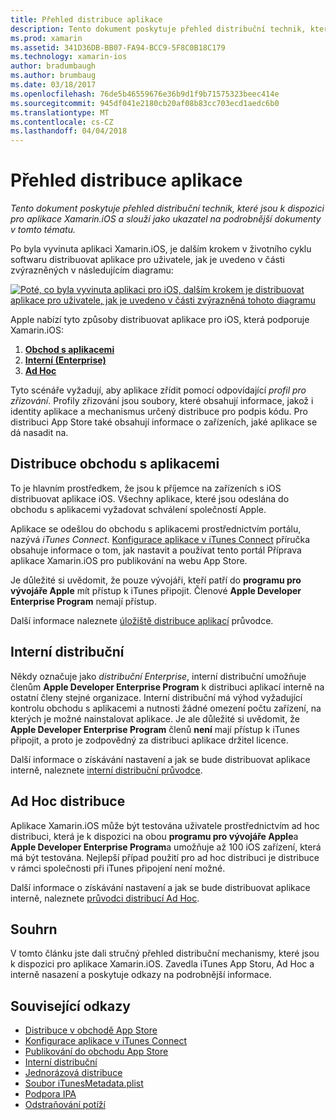 ```yaml
---
title: Přehled distribuce aplikace
description: Tento dokument poskytuje přehled distribuční technik, které jsou k dispozici pro aplikace Xamarin.iOS a slouží jako ukazatel na podrobnější dokumenty v tomto tématu.
ms.prod: xamarin
ms.assetid: 341D36DB-BB07-FA94-BCC9-5F8C0B18C179
ms.technology: xamarin-ios
author: bradumbaugh
ms.author: brumbaug
ms.date: 03/18/2017
ms.openlocfilehash: 76de5b46559676e36b9d1f9b71575323beec414e
ms.sourcegitcommit: 945df041e2180cb20af08b83cc703ecd1aedc6b0
ms.translationtype: MT
ms.contentlocale: cs-CZ
ms.lasthandoff: 04/04/2018
---
```

# <a name="app-distribution-overview"></a>Přehled distribuce aplikace

_Tento dokument poskytuje přehled distribuční technik, které jsou k dispozici pro aplikace Xamarin.iOS a slouží jako ukazatel na podrobnější dokumenty v tomto tématu._

Po byla vyvinuta aplikaci Xamarin.iOS, je dalším krokem v životního cyklu softwaru distribuovat aplikace pro uživatele, jak je uvedeno v části zvýrazněných v následujícím diagramu:


[![](images/publishingdiagram.png "Poté, co byla vyvinuta aplikaci pro iOS, dalším krokem je distribuovat aplikace pro uživatele, jak je uvedeno v části zvýrazněná tohoto diagramu")](images/publishingdiagram.png#lightbox)


Apple nabízí tyto způsoby distribuovat aplikace pro iOS, která podporuje Xamarin.iOS:

1. [**Obchod s aplikacemi**](#App_Store_Distribution)
2. [**Interní (Enterprise)**](#In-House_Distribution)
2. [**Ad Hoc**](#Ad_Hoc_Distribution)

Tyto scénáře vyžadují, aby aplikace zřídit pomocí odpovídající *profil pro zřizování*. Profily zřizování jsou soubory, které obsahují informace, jakož i identity aplikace a mechanismus určený distribuce pro podpis kódu. Pro distribuci App Store také obsahují informace o zařízeních, jaké aplikace se dá nasadit na.

<a name="App_Store_Distribution"/>

## <a name="app-store-distribution"></a>Distribuce obchodu s aplikacemi

To je hlavním prostředkem, že jsou k příjemce na zařízeních s iOS distribuovat aplikace iOS. Všechny aplikace, které jsou odeslána do obchodu s aplikacemi vyžadovat schválení společností Apple.

Aplikace se odešlou do obchodu s aplikacemi prostřednictvím portálu, nazývá *iTunes Connect*. [Konfigurace aplikace v iTunes Connect](~/ios/deploy-test/app-distribution/app-store-distribution/itunesconnect.md) příručka obsahuje informace o tom, jak nastavit a používat tento portál Příprava aplikace Xamarin.iOS pro publikování na webu App Store.

Je důležité si uvědomit, že pouze vývojáři, kteří patří do **programu pro vývojáře Apple** mít přístup k iTunes připojit. Členové **Apple Developer Enterprise Program** nemají přístup.

Další informace naleznete [úložiště distribuce aplikací](~/ios/deploy-test/app-distribution/app-store-distribution/index.md) průvodce.

<a name="In-House_Distribution"/>

## <a name="in-house-distribution"></a>Interní distribuční

Někdy označuje jako *distribuční Enterprise*, interní distribuční umožňuje členům **Apple Developer Enterprise Program** k distribuci aplikací interně na ostatní členy stejné organizace. Interní distribuční má výhod vyžadující kontrolu obchodu s aplikacemi a nutnosti žádné omezení počtu zařízení, na kterých je možné nainstalovat aplikace. Je ale důležité si uvědomit, že **Apple Developer Enterprise Program** členů **není** mají přístup k iTunes připojit, a proto je zodpovědný za distribuci aplikace držitel licence.

Další informace o získávání nastavení a jak se bude distribuovat aplikace interně, naleznete [interní distribuční průvodce](~/ios/deploy-test/app-distribution/in-house-distribution.md).

<a name="Ad_Hoc_Distribution"/>

## <a name="ad-hoc-distribution"></a>Ad Hoc distribuce

Aplikace Xamarin.iOS může být testována uživatele prostřednictvím ad hoc distribuci, která je k dispozici na obou **programu pro vývojáře Apple**a **Apple Developer Enterprise Program**a umožňuje až 100 iOS zařízení, která má být testována. Nejlepší případ použití pro ad hoc distribuci je distribuce v rámci společnosti při iTunes připojení není možné.

Další informace o získávání nastavení a jak se bude distribuovat aplikace interně, naleznete [průvodci distribucí Ad Hoc](~/ios/deploy-test/app-distribution/ad-hoc-distribution.md).

## <a name="summary"></a>Souhrn

V tomto článku jste dali stručný přehled distribuční mechanismy, které jsou k dispozici pro aplikace Xamarin.iOS. Zavedla iTunes App Storu, Ad Hoc a interně nasazení a poskytuje odkazy na podrobnější informace.

## <a name="related-links"></a>Související odkazy

- [Distribuce v obchodě App Store](~/ios/deploy-test/app-distribution/app-store-distribution/index.md)
- [Konfigurace aplikace v iTunes Connect](~/ios/deploy-test/app-distribution/app-store-distribution/itunesconnect.md)
- [Publikování do obchodu App Store](~/ios/deploy-test/app-distribution/app-store-distribution/publishing-to-the-app-store.md)
- [Interní distribuční](~/ios/deploy-test/app-distribution/in-house-distribution.md)
- [Jednorázová distribuce](~/ios/deploy-test/app-distribution/ad-hoc-distribution.md)
- [Soubor iTunesMetadata.plist](~/ios/deploy-test/app-distribution/itunesmetadata.md)
- [Podpora IPA](~/ios/deploy-test/app-distribution/ipa-support.md)
- [Odstraňování potíží](~/ios/deploy-test/troubleshooting.md)
